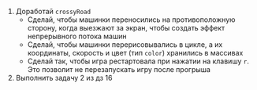1. Доработай `crossyRoad`
    - Сделай, чтобы машинки переносились на противоположную сторону, когда выезжают за экран, чтобы создать эффект непрерывного потока машин
    - Сделай, чтобы машинки перерисовывались в цикле, а их координаты, скорость и цвет (тип `color`) хранились в массивах
    - Сделай так, чтобы игра рестартовала при нажатии на клавишу `r`. Это позволит не перезапускать игру после прогрыша
2. Выполнить задачу 2 из дз 16
